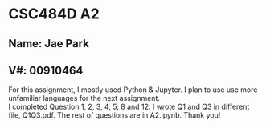 # CSC484D A2
## Name: Jae Park
## V#: 00910464
For this assignment, I mostly used Python & Jupyter. I plan to use use more unfamiliar languages for the next assignment. <br />
I completed Question 1, 2, 3, 4, 5, 8 and 12. I wrote Q1 and Q3 in different file, Q1Q3.pdf. The rest of questions are in A2.ipynb. Thank you! <br />
